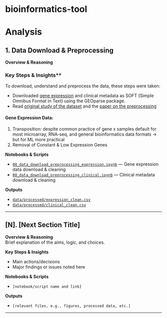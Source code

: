 # bioinformatics-tool

# Analysis
## 1. Data Download & Preprocessing

**Overview & Reasoning**  


### Key Steps & Insights**
To download, understand and preprocess the data, these steps were taken:
- Downloaded [gene expression](https://www.ncbi.nlm.nih.gov/geo/query/acc.cgi?acc=GSE96058) and clinical metadata as SOFT (Simple Omnibus Format in Text) using the GEOparse package.
- Read [original study of the dataset](https://pubmed.ncbi.nlm.nih.gov/32913985/) and the [paper on the preprocessing](https://pubmed.ncbi.nlm.nih.gov/32913985/)



#### Gene Expression Data:
1. Transposition: despite common practice of gene x samples default for most microarray, RNA-seq, and general bioinformatics data formats -> but for ML more practical
2. Removal of Constant & Low Expression Genes



**Notebooks & Scripts**
- [`00_data_download_preprocessing_expression.ipynb`](notebooks/00_data_download_preprocessing_expression.ipynb) — Gene expression data download & cleaning
- [`00_data_download_preprocessing_clinical.ipynb`](notebooks/00_data_download_preprocessing_clinical.ipynb) — Clinical metadata download & cleaning

**Outputs**
- [`data/processed/expression_clean.csv`](data/processed/expression_clean.csv)
- [`data/processed/clinical_clean.csv`](data/processed/clinical_clean.csv)

---

## [N]. [Next Section Title]

**Overview & Reasoning**  
Brief explanation of the aims, logic, and choices.

**Key Steps & Insights**
- Main actions/decisions
- Major findings or issues noted here

**Notebooks & Scripts**
- `[notebook/script name and link]`

**Outputs**
- `[relevant files, e.g., figures, processed data, etc.]`

---
